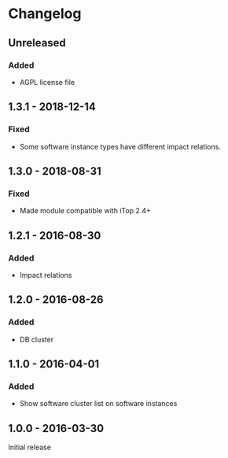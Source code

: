 Changelog
=========

## Unreleased
### Added
- AGPL license file

## 1.3.1 - 2018-12-14
### Fixed
- Some software instance types have different impact relations.

## 1.3.0 - 2018-08-31
### Fixed
- Made module compatible with iTop 2.4+

## 1.2.1 - 2016-08-30
### Added
- Impact relations

## 1.2.0 - 2016-08-26
### Added
- DB cluster

## 1.1.0 - 2016-04-01
### Added
- Show software cluster list on software instances

## 1.0.0 - 2016-03-30
Initial release
